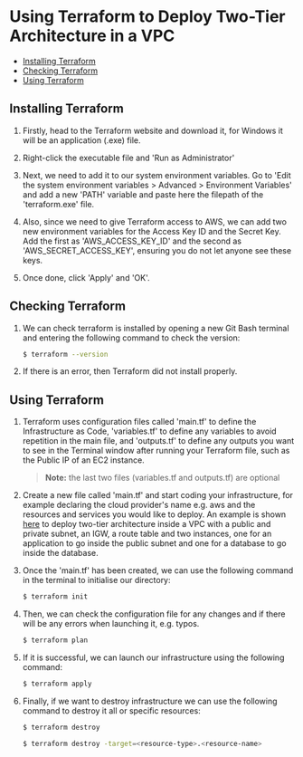 # Using Terraform to Deploy Two-Tier Architecture in a VPC <!-- omit in toc -->

- [Installing Terraform](#installing-terraform)
- [Checking Terraform](#checking-terraform)
- [Using Terraform](#using-terraform)

## Installing Terraform

1. Firstly, head to the Terraform website and download it, for Windows it will be an application (.exe) file.

2. Right-click the executable file and 'Run as Administrator'

3. Next, we need to add it to our system environment variables. Go to 'Edit the system environment variables > Advanced > Environment Variables' and add a new 'PATH' variable and paste here the filepath of the 'terraform.exe' file.

4. Also, since we need to give Terraform access to AWS, we can add two new environment variables for the Access Key ID and the Secret Key. Add the first as 'AWS_ACCESS_KEY_ID' and the second as 'AWS_SECRET_ACCESS_KEY', ensuring you do not let anyone see these keys.

5. Once done, click 'Apply' and 'OK'.

## Checking Terraform

1. We can check terraform is installed by opening a new Git Bash terminal and entering the following command to check the version:

    ```bash
    $ terraform --version
    ```

2. If there is an error, then Terraform did not install properly.

## Using Terraform

1. Terraform uses configuration files called 'main.tf' to define the Infrastructure as Code, 'variables.tf' to define any variables to avoid repetition in the main file, and 'outputs.tf' to define any outputs you want to see in the Terminal window after running your Terraform file, such as the Public IP of an EC2 instance.

    > **Note:** the last two files (variables.tf and outputs.tf) are optional

2. Create a new file called 'main.tf' and start coding your infrastructure, for example declaring the cloud provider's name e.g. aws and the resources and services you would like to deploy. An example is shown [here](https://github.com/bradley-woods/tech230-iac/blob/main/main.tf) to deploy two-tier architecture inside a VPC with a public and private subnet, an IGW, a route table and two instances, one for an application to go inside the public subnet and one for a database to go inside the database.

3. Once the 'main.tf' has been created, we can use the following command in the terminal to initialise our directory:

    ```bash
    $ terraform init
    ```

4. Then, we can check the configuration file for any changes and if there will be any errors when launching it, e.g. typos.

    ```bash
    $ terraform plan
    ```

5. If it is successful, we can launch our infrastructure using the following command:

    ```bash
    $ terraform apply
    ```

6. Finally, if we want to destroy infrastructure we can use the following command to destroy it all or specific resources:

    ```bash
    $ terraform destroy 
    
    $ terraform destroy -target=<resource-type>.<resource-name>
    ```
